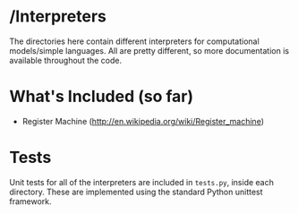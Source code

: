 /Interpreters
===============

The directories here contain different interpreters for computational models/simple languages. All are pretty different, so more documentation is available throughout the code.

What's Included (so far)
========================

* Register Machine (http://en.wikipedia.org/wiki/Register_machine)

Tests
=====

Unit tests for all of the interpreters are included in `tests.py`, inside each directory. These are implemented using the standard Python unittest framework.
